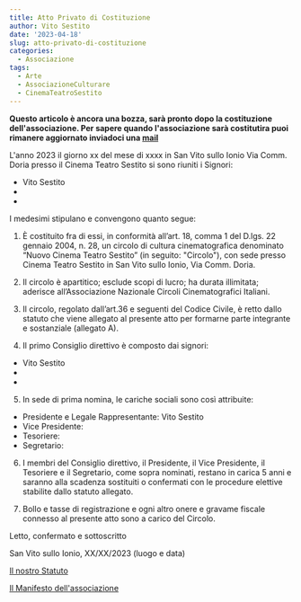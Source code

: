 ```yaml
---
title: Atto Privato di Costituzione
author: Vito Sestito
date: '2023-04-18'
slug: atto-privato-di-costituzione
categories:
  - Associazione
tags:
  - Arte
  - AssociazioneCulturare
  - CinemaTeatroSestito
---
```

**Questo articolo è ancora una bozza, sarà pronto dopo la costituzione dell'associazione. Per sapere quando l'associazione sarà costitutira puoi rimanere aggiornato inviadoci una [mail](mailto:whatswrongintown@gmail.com)**

L'anno 2023 il giorno xx del mese di xxxx in San Vito sullo Ionio Via Comm. Doria presso il Cinema Teatro Sestito si sono riuniti i Signori:

- Vito Sestito
- 
- 

I medesimi stipulano e convengono quanto segue:

1. È costituito fra di essi, in conformità all’art. 18, comma 1 del D.lgs. 22 gennaio 2004, n. 28, un circolo di cultura cinematografica denominato “Nuovo Cinema Teatro Sestito” (in seguito: "Circolo"), con sede presso Cinema Teatro Sestito in San Vito sullo Ionio, Via Comm. Doria.

2. Il circolo è apartitico; esclude scopi di lucro; ha durata illimitata; aderisce all’Associazione Nazionale Circoli Cinematografici Italiani.

3. Il circolo, regolato dall’art.36 e seguenti del Codice Civile, è retto dallo statuto che viene allegato al presente atto per formarne parte integrante e sostanziale (allegato A).

4. Il primo Consiglio direttivo è composto dai signori:

 - Vito Sestito
 - 
 - 

5. In sede di prima nomina, le cariche sociali sono così attribuite:

- Presidente e Legale Rappresentante: Vito Sestito
- Vice Presidente: 
- Tesoriere: 
- Segretario: 

6. I membri del Consiglio direttivo, il Presidente, il Vice Presidente, il Tesoriere e il Segretario, come sopra nominati, restano in carica 5 anni e saranno alla scadenza sostituiti o confermati con le procedure elettive stabilite dallo statuto allegato.

7. Bollo e tasse di registrazione e ogni altro onere e gravame fiscale connesso al presente atto sono a carico del Circolo.

Letto, confermato e sottoscritto

San Vito sullo Ionio, XX/XX/2023 (luogo e data)

[Il nostro Statuto](/2023/04/18/statuto-nuovo-cinema-teatro-sestito/)

[Il Manifesto dell'associazione](/2023/04/19/manifesto/)